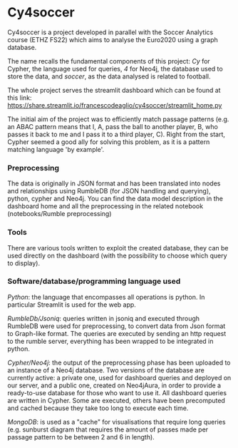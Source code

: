 # Cy4soccer

Cy4soccer is a project developed in parallel with the Soccer Analytics course (ETHZ FS22) which aims to analyse the Euro2020 using a graph database.

The name recalls the fundamental components of this project: _Cy_ for Cypher, the language used for queries, _4_ for Neo4j, the database used to store the data, and _soccer_, as the data analysed is related to football.

The whole project serves the streamlit dashboard which can be found at this link: https://share.streamlit.io/francescodeaglio/cy4soccer/streamlit_home.py

The initial aim of the project was to efficiently match passage patterns (e.g. an ABAC pattern means that I, A, pass the ball to another player, B, who passes it back to me and I pass it to a third player, C).
Right from the start, Cypher seemed a good ally for solving this problem, as it is a pattern matching language 'by example'.
### Preprocessing
The data is originally in JSON format and has been translated into nodes and relationships 
using RumbleDB (for JSON handling and querying), python, cypher and Neo4j. 
You can find the data model description in the dashboard home and all the preprocessing 
in the related notebook (notebooks/Rumble preprocessing)

### Tools
There are various tools written to exploit the created database, they can be used directly on the dashboard (with the possibility to choose which query to display).

### Software/database/programming language used
*Python*: the language that encompasses all operations is python. In particular Streamlit is used for the web app.

*RumbleDb/Jsoniq*: queries written in jsoniq and executed through RumbleDB were used for preprocessing, to convert data from Json format to Graph-like format. The queries are executed by sending an http request to the rumble server, everything has been wrapped to be integrated in python.

*Cypher/Neo4j*: the output of the preprocessing phase has been uploaded to an instance of a Neo4j database. Two versions of the database are currently active: a private one, used for dashboard queries and deployed on our server, and a public one, created on Neo4jAura, in order to provide a ready-to-use database for those who want to use it. All dashboard queries are written in Cypher. Some are executed, others have been precomputed and cached because they take too long to execute each time.

*MongoDB*: is used as a "cache" for visualisations that require long queries (e.g. sunburst diagram that requires the amount of passes made per passage pattern to be between 2 and 6 in length).
